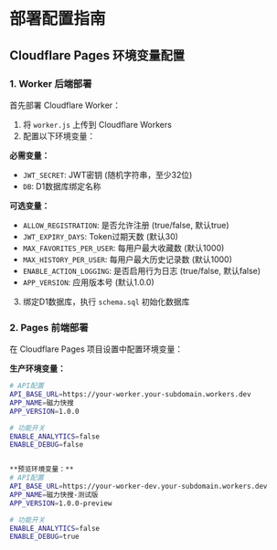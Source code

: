 # 部署配置指南

## Cloudflare Pages 环境变量配置

### 1. Worker 后端部署

首先部署 Cloudflare Worker：

1. 将 `worker.js` 上传到 Cloudflare Workers
2. 配置以下环境变量：

**必需变量：**
- `JWT_SECRET`: JWT密钥 (随机字符串，至少32位)
- `DB`: D1数据库绑定名称

**可选变量：**
- `ALLOW_REGISTRATION`: 是否允许注册 (true/false, 默认true)
- `JWT_EXPIRY_DAYS`: Token过期天数 (默认30)
- `MAX_FAVORITES_PER_USER`: 每用户最大收藏数 (默认1000)
- `MAX_HISTORY_PER_USER`: 每用户最大历史记录数 (默认1000)
- `ENABLE_ACTION_LOGGING`: 是否启用行为日志 (true/false, 默认false)
- `APP_VERSION`: 应用版本号 (默认1.0.0)

3. 绑定D1数据库，执行 `schema.sql` 初始化数据库

### 2. Pages 前端部署

在 Cloudflare Pages 项目设置中配置环境变量：

**生产环境变量：**
```bash
# API配置
API_BASE_URL=https://your-worker.your-subdomain.workers.dev
APP_NAME=磁力快搜
APP_VERSION=1.0.0

# 功能开关
ENABLE_ANALYTICS=false
ENABLE_DEBUG=false


**预览环境变量：**
# API配置
API_BASE_URL=https://your-worker-dev.your-subdomain.workers.dev
APP_NAME=磁力快搜-测试版
APP_VERSION=1.0.0-preview

# 功能开关
ENABLE_ANALYTICS=false
ENABLE_DEBUG=true
